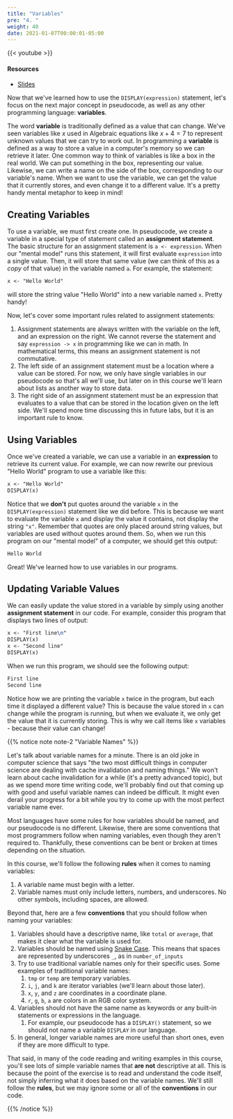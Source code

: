 ```yaml
---
title: "Variables"
pre: "4. "
weight: 40
date: 2021-01-07T00:00:01-05:00
---
```


{{< youtube  >}}

#### Resources

* <a href="slides" target="_blank">Slides</a>

Now that we've learned how to use the `DISPLAY(expression)` statement, let's focus on the next major concept in pseudocode, as well as any other programming language: **variables**. 

The word **variable** is traditionally defined as a value that can change. We've seen variables like $x$ used in Algebraic equations like $x + 4 = 7$ to represent unknown values that we can try to work out. In programming a **variable** is defined as a way to store a value in a computer's memory so we can retrieve it later. One common way to think of variables is like a box in the real world. We can put something in the box, representing our value. Likewise, we can write a name on the side of the box, corresponding to our variable's name. When we want to use the variable, we can get the value that it currently stores, and even change it to a different value. It's a pretty handy mental metaphor to keep in mind!

## Creating Variables

To use a variable, we must first create one. In pseudocode, we create a variable in a special type of statement called an **assignment statement**. The basic structure for an assignment statement is `a <- expression`. When our "mental model" runs this statement, it will first evaluate `expression` into a single value. Then, it will store that same value (we can think of this as a _copy_ of that value) in the variable named `a`. For example, the statement:

```tex
x <- "Hello World"
```

will store the string value "Hello World" into a new variable named `x`. Pretty handy! 

Now, let's cover some important rules related to assignment statements:

1. Assignment statements are always written with the variable on the left, and an expression on the right. We cannot reverse the statement and say `expression -> x` in programming like we can in math. In mathematical terms, this means an assignment statement is not commutative. 
1. The left side of an assignment statement must be a location where a value can be stored. For now, we only have single variables in our pseudocode so that's all we'll use, but later on in this course we'll learn about lists as another way to store data. 
1. The right side of an assignment statement must be an expression that evaluates to a value that can be stored in the location given on the left side. We'll spend more time discussing this in future labs, but it is an important rule to know. 

## Using Variables

Once we've created a variable, we can use a variable in an **expression** to retrieve its current value. For example, we can now rewrite our previous "Hello World" program to use a variable like this:

```tex
x <- "Hello World"
DISPLAY(x)
```

Notice that we **don't** put quotes around the variable `x` in the `DISPLAY(expression)` statement like we did before. This is because we want to evaluate the variable `x` and display the value it contains, not display the string `"x"`. Remember that quotes are only placed around string values, but variables are used without quotes around them. So, when we run this program on our "mental model" of a computer, we should get this output:

```tex
Hello World
```

Great! We've learned how to use variables in our programs.

## Updating Variable Values

We can easily update the value stored in a variable by simply using another **assignment statement** in our code. For example, consider this program that displays two lines of output:

```tex
x <- "First line\n"
DISPLAY(x)
x <- "Second line"
DISPLAY(x)
```

When we run this program, we should see the following output:

```tex
First line
Second line
```

Notice how we are printing the variable `x` twice in the program, but each time it displayed a different value? This is because the value stored in `x` can change while the program is running, but when we evaluate it, we only get the value that it is currently storing. This is why we call items like `x` variables - because their value can change!

{{% notice note note-2 "Variable Names" %}}

Let's talk about variable names for a minute. There is an old joke in computer science that says "the two most difficult things in computer science are dealing with cache invalidation and naming things." We won't learn about cache invalidation for a while (it's a pretty advanced topic), but as we spend more time writing code, we'll probably find out that coming up with good and useful variable names can indeed be difficult. It might even derail your progress for a bit while you try to come up with the most perfect variable name ever.

Most languages have some rules for how variables should be named, and our pseudocode is no different. Likewise, there are some conventions that most programmers follow when naming variables, even though they aren't required to. Thankfully, these conventions can be bent or broken at times depending on the situation.

In this course, we'll follow the following **rules** when it comes to naming variables:

1. A variable name must begin with a letter.
1. Variable names must only include letters, numbers, and underscores. No other symbols, including spaces, are allowed.

Beyond that, here are a few **conventions** that you should follow when naming your variables:

1. Variables should have a descriptive name, like `total` or `average`, that makes it clear what the variable is used for.
1. Variables should be named using [Snake Case](https://en.wikipedia.org/wiki/Snake_case). This means that spaces are represented by underscores `_`, as in `number_of_inputs`
1. Try to use traditional variable names only for their specific uses. Some examples of traditional variable names:
    1. `tmp` or `temp` are temporary variables.
    1. `i`, `j`, and `k` are iterator variables (we'll learn about those later).
    1. `x`, `y`, and `z` are coordinates in a coordinate plane.
    1. `r`, `g`, `b`, `a` are colors in an RGB color system.
1. Variables should not have the same name as keywords or any built-in statements or expressions in the language.
    1. For example, our pseudocode has a `DISPLAY()` statement, so we should not name a variable `DISPLAY` in our language.
1. In general, longer variable names are more useful than short ones, even if they are more difficult to type.

That said, in many of the code reading and writing examples in this course, you'll see lots of simple variable names that **are not** descriptive at all. This is because the point of the exercise is to read and understand the code itself, not simply inferring what it does based on the variable names. We'll still follow the **rules**, but we may ignore some or all of the **conventions** in our code. 

{{% /notice %}}